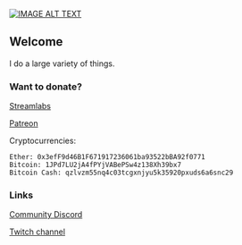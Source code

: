 [![IMAGE ALT TEXT](http://img.youtube.com/vi/nxbV3RsyQwI/0.jpg)](http://www.youtube.com/watch?v=nxbV3RsyQwI "Video Title")

## Welcome

I do a large variety of things.

### Want to donate?

[Streamlabs](https://streamlabs.com/scornpole)

[Patreon](https://patreon.com/scornpole)

Cryptocurrencies:
```
Ether: 0x3efF9d46B1F671917236061ba93522bBA92f0771
Bitcoin: 1JPd7LU2jA4fPYjVABePSw4z138Xh39bx7
Bitcoin Cash: qzlvzm55nq4c03tcgxnjyu5k35920pxuds6a6snc29
```


### Links
[Community Discord](https://discord.gg/A99XCSJ)

[Twitch channel](https://twitch.tv/scornpole/)
